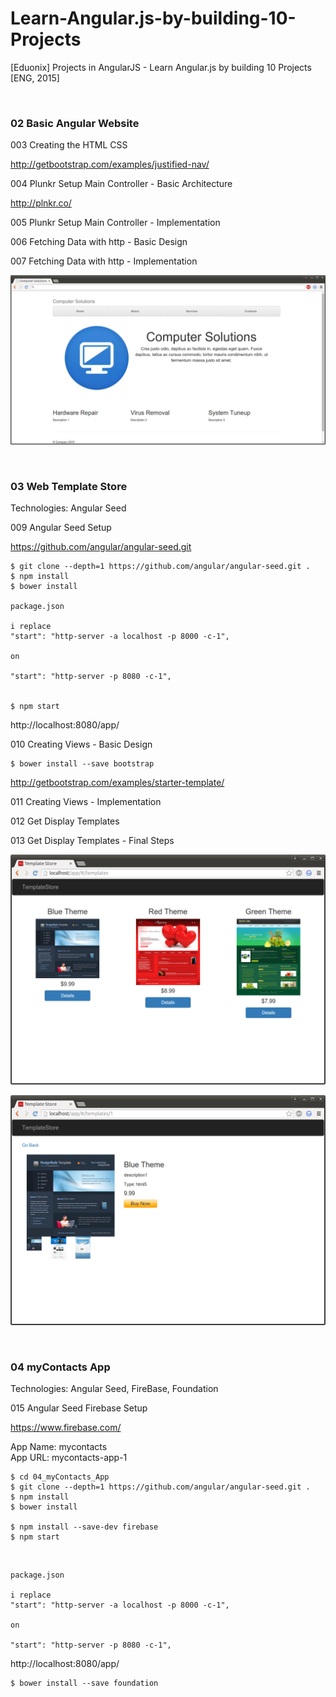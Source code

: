 # Learn-Angular.js-by-building-10-Projects
[Eduonix] Projects in AngularJS - Learn Angular.js by building 10 Projects [ENG, 2015]

<br/>

### 02 Basic Angular Website

003 Creating the HTML CSS

http://getbootstrap.com/examples/justified-nav/

004 Plunkr Setup  Main Controller - Basic Architecture

http://plnkr.co/

005 Plunkr Setup  Main Controller - Implementation

006 Fetching Data with http - Basic Design

007 Fetching Data with http - Implementation

![Application](/img/02.png?raw=true)


<br/>

### 03 Web Template Store

Technologies: Angular Seed

009 Angular Seed Setup

https://github.com/angular/angular-seed.git

    $ git clone --depth=1 https://github.com/angular/angular-seed.git .
    $ npm install
    $ bower install

    package.json

    i replace
    "start": "http-server -a localhost -p 8000 -c-1",

    on

    "start": "http-server -p 8080 -c-1",


    $ npm start


http://localhost:8080/app/


010 Creating Views - Basic Design

    $ bower install --save bootstrap

http://getbootstrap.com/examples/starter-template/

011 Creating Views - Implementation

012 Get Display Templates

013 Get Display Templates - Final Steps


![Application](/img/03-1.png?raw=true)

![Application](/img/03-2.png?raw=true)


<br/>

### 04 myContacts App

Technologies: Angular Seed, FireBase, Foundation

015 Angular Seed  Firebase Setup

https://www.firebase.com/

App Name: mycontacts  
App URL: mycontacts-app-1

    $ cd 04_myContacts_App
    $ git clone --depth=1 https://github.com/angular/angular-seed.git .
    $ npm install
    $ bower install

    $ npm install --save-dev firebase
    $ npm start

<br/>

    package.json

    i replace
    "start": "http-server -a localhost -p 8000 -c-1",

    on

    "start": "http-server -p 8080 -c-1",


http://localhost:8080/app/

    $ bower install --save foundation

    
